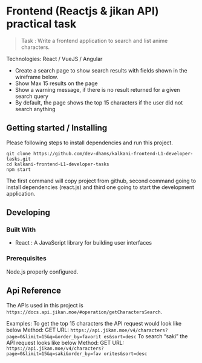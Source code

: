 

# Frontend (Reactjs & jikan API) practical task 
> Task : Write a frontend application to search and list anime characters.

Technologies: React / VueJS / Angular
* Create a search page to show search results with fields shown in the wireframe below.
* Show Max 15 results on the page
* Show a warning message, if there is no result returned for a given
search query
* By default, the page shows the top 15 characters if the user did not
search anything

## Getting started / Installing

Please following steps to install dependencies and run this project.

```shell
git clone https://github.com/dev-dhams/kalkani-frontend-L1-developer-tasks.git
cd kalkani-frontend-L1-developer-tasks 
npm start
```

The first command will copy project from github, second command going to install dependencies (react.js) and third one going to start the development application.

## Developing

### Built With
* React : A JavaScript library for building user interfaces


### Prerequisites
Node.js properly configured.

## Api Reference
The APIs used in this project is `https://docs.api.jikan.moe/#operation/getCharactersSearch`.

Examples:
To get the top 15 characters the API request would look like below
Method: GET
      URL: `https://api.jikan.moe/v4/characters?page=0&limit=15&q=&order_by=favorit
      es&sort=desc`
To search “saki” the API request looks like below
Method: GET
URL: `https://api.jikan.moe/v4/characters?page=0&limit=15&q=saki&order_by=fav
orites&sort=desc`
